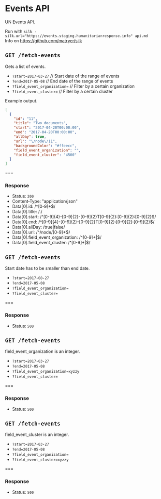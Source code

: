 # Events API

UN Events API.

Run with `silk -silk.url="https://events.staging.humanitarianresponse.info" api.md`  
Info on https://github.com/matryer/silk

## `GET /fetch-events`

Gets a list of events.

  * `?start=2017-03-27` // Start date of the range of events
  * `?end=2017-05-08` // End date of the range of events
  * `?field_event_organization=` // Filter by a certain organization
  * `?field_event_cluster=` // Filter by a certain cluster

Example output.

```json
[
  {
    "id": "11",
    "title": "Two documents",
    "start": "2017-04-20T00:00:00",
    "end": "2017-04-20T00:00:00",
    "allDay": true,
    "url": "\/node\/11",
    "backgroundColor": "#ffeecc",
    "field_event_organization": "",
    "field_event_cluster": "4500"
  }
]
```

===

### Response

* Status: `200`
* Content-Type: "application/json"
* Data[0].id: /^[0-9]+$/
* Data[0].title: /./
* Data[0].start: /^[0-9]{4}-[0-9]{2}-[0-9]{2}T[0-9]{2}:[0-9]{2}:[0-9]{2}$/
* Data[0].end: /^[0-9]{4}-[0-9]{2}-[0-9]{2}T[0-9]{2}:[0-9]{2}:[0-9]{2}$/
* Data[0].allDay: /true|false/
* Data[0].url: /^\/node\/[0-9]+$/
* Data[0].field_event_organization: /^[0-9]+|$/
* Data[0].field_event_cluster: /^[0-9]+|$/


## `GET /fetch-events`

Start date has to be smaller than end date.

  * `?start=2017-08-27`
  * `?end=2017-05-08`
  * `?field_event_organization=`
  * `?field_event_cluster=`

===

### Response

* Status: `500`

## `GET /fetch-events`

field_event_organization is an integer.

  * `?start=2017-03-27`
  * `?end=2017-05-08`
  * `?field_event_organization=xyzzy`
  * `?field_event_cluster=`

===

### Response

* Status: `500`

## `GET /fetch-events`

field_event_cluster is an integer.

  * `?start=2017-03-27`
  * `?end=2017-05-08`
  * `?field_event_organization=`
  * `?field_event_cluster=xyzzy`

===

### Response

* Status: `500`

